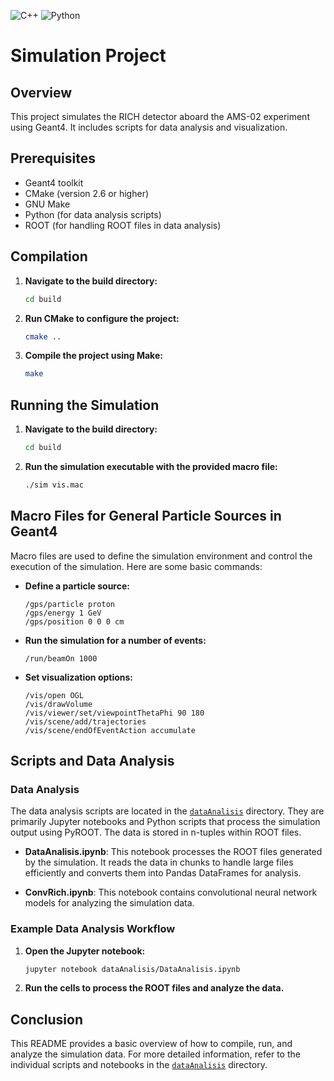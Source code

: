 ![C++](https://img.shields.io/badge/C%2B%2B-17-orange.svg)
![Python](https://img.shields.io/badge/Python-3.x-blue.svg)
# Simulation Project

## Overview
This project simulates the RICH detector aboard the AMS-02 experiment using Geant4. It includes scripts for data analysis and visualization.

## Prerequisites
- Geant4 toolkit
- CMake (version 2.6 or higher)
- GNU Make
- Python (for data analysis scripts)
- ROOT (for handling ROOT files in data analysis)

## Compilation

1. **Navigate to the build directory:**
    ```sh
    cd build
    ```

2. **Run CMake to configure the project:**
    ```sh
    cmake ..
    ```

3. **Compile the project using Make:**
    ```sh
    make
    ```

## Running the Simulation

1. **Navigate to the build directory:**
    ```sh
    cd build
    ```

2. **Run the simulation executable with the provided macro file:**
    ```sh
    ./sim vis.mac
    ```

## Macro Files for General Particle Sources in Geant4

Macro files are used to define the simulation environment and control the execution of the simulation. Here are some basic commands:

- **Define a particle source:**
    ```
    /gps/particle proton
    /gps/energy 1 GeV
    /gps/position 0 0 0 cm
    ```

- **Run the simulation for a number of events:**
    ```
    /run/beamOn 1000
    ```

- **Set visualization options:**
    ```
    /vis/open OGL
    /vis/drawVolume
    /vis/viewer/set/viewpointThetaPhi 90 180
    /vis/scene/add/trajectories
    /vis/scene/endOfEventAction accumulate
    ```

## Scripts and Data Analysis

### Data Analysis

The data analysis scripts are located in the [`dataAnalisis`](command:_github.copilot.openRelativePath?%5B%7B%22scheme%22%3A%22file%22%2C%22authority%22%3A%22%22%2C%22path%22%3A%22%2Fhome%2Felectricwiz%2FrichAMS%2FdataAnalisis%22%2C%22query%22%3A%22%22%2C%22fragment%22%3A%22%22%7D%5D "/home/electricwiz/richAMS/dataAnalisis") directory. They are primarily Jupyter notebooks and Python scripts that process the simulation output using PyROOT. The data is stored in n-tuples within ROOT files.

- **DataAnalisis.ipynb**: This notebook processes the ROOT files generated by the simulation. It reads the data in chunks to handle large files efficiently and converts them into Pandas DataFrames for analysis.

- **ConvRich.ipynb**: This notebook contains convolutional neural network models for analyzing the simulation data.

### Example Data Analysis Workflow

1. **Open the Jupyter notebook:**
    ```sh
    jupyter notebook dataAnalisis/DataAnalisis.ipynb
    ```

2. **Run the cells to process the ROOT files and analyze the data.**

## Conclusion

This README provides a basic overview of how to compile, run, and analyze the simulation data. For more detailed information, refer to the individual scripts and notebooks in the [`dataAnalisis`](command:_github.copilot.openRelativePath?%5B%7B%22scheme%22%3A%22file%22%2C%22authority%22%3A%22%22%2C%22path%22%3A%22%2Fhome%2Felectricwiz%2FrichAMS%2FdataAnalisis%22%2C%22query%22%3A%22%22%2C%22fragment%22%3A%22%22%7D%5D "/home/electricwiz/richAMS/dataAnalisis") directory.
